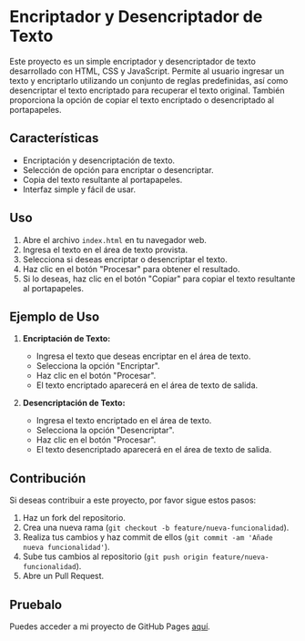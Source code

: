 # Encriptador y Desencriptador de Texto

Este proyecto es un simple encriptador y desencriptador de texto desarrollado con HTML, CSS y JavaScript. Permite al usuario ingresar un texto y encriptarlo utilizando un conjunto de reglas predefinidas, así como desencriptar el texto encriptado para recuperar el texto original. También proporciona la opción de copiar el texto encriptado o desencriptado al portapapeles.

## Características

- Encriptación y desencriptación de texto.
- Selección de opción para encriptar o desencriptar.
- Copia del texto resultante al portapapeles.
- Interfaz simple y fácil de usar.

## Uso

1. Abre el archivo `index.html` en tu navegador web.
2. Ingresa el texto en el área de texto provista.
3. Selecciona si deseas encriptar o desencriptar el texto.
4. Haz clic en el botón "Procesar" para obtener el resultado.
5. Si lo deseas, haz clic en el botón "Copiar" para copiar el texto resultante al portapapeles.

## Ejemplo de Uso

1. **Encriptación de Texto:**
   - Ingresa el texto que deseas encriptar en el área de texto.
   - Selecciona la opción "Encriptar".
   - Haz clic en el botón "Procesar".
   - El texto encriptado aparecerá en el área de texto de salida.

2. **Desencriptación de Texto:**
   - Ingresa el texto encriptado en el área de texto.
   - Selecciona la opción "Desencriptar".
   - Haz clic en el botón "Procesar".
   - El texto desencriptado aparecerá en el área de texto de salida.

## Contribución

Si deseas contribuir a este proyecto, por favor sigue estos pasos:

1. Haz un fork del repositorio.
2. Crea una nueva rama (`git checkout -b feature/nueva-funcionalidad`).
3. Realiza tus cambios y haz commit de ellos (`git commit -am 'Añade nueva funcionalidad'`).
4. Sube tus cambios al repositorio (`git push origin feature/nueva-funcionalidad`).
5. Abre un Pull Request.

## Pruebalo

Puedes acceder a mi proyecto de GitHub Pages [aquí](https://imawe.github.io/portafolio/index.html).

